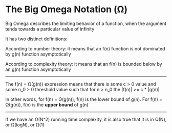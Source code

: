 # The Big Omega Notation (Ω)

Big Omega describes the limiting behavior of a function, when the argument tends towards a particular value of infinity

It has two distinct definitions:

According to number theory: it means that an f(n) function is not dominated by g(n) function asymptotically

According to complexity theory: it means that an f(n) is bounded below by an g(n) function asymptotically

***

The f(n) = Ω(g(n)) expression means that there is some c > 0 value and some n_0 > 0 threshold value such that for n > n_0 the |f(n)| >= c * |g(n)|

In other words, for f(n) = O(g(n)), f(n) is the lower bound of g(n). For f(n) = Ω(g(n)), f(n) is the **upper bound** of g(n)

***

If we have an Ω(N^2) running time complexity, it is also true that it is in Ω(N), or Ω(logN), or Ω(1)

